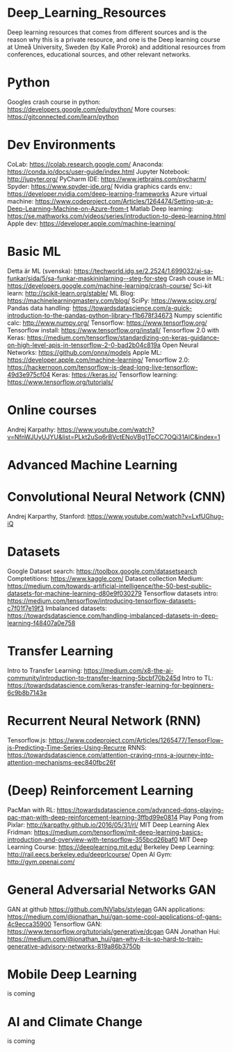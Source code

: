 # Deep_Learning_Resources
Deep learning resources that comes from different sources and is the reason why this is a private resource, and one is the Deep learning course at Umeå University, Sweden (by Kalle Prorok) and additional resources from conferences, educational sources, and other relevant networks.

# Python
Googles crash course in python: https://developers.google.com/edu/python/ 
More courses:                   https://gitconnected.com/learn/python

# Dev Environments
CoLab:                          https://colab.research.google.com/ 
Anaconda:                       https://conda.io/docs/user-guide/index.html 
Jupyter Notebook:               http://jupyter.org/ 
PyCharm IDE:                    https://www.jetbrains.com/pycharm/ 
Spyder:                         https://www.spyder-ide.org/
Nvidia graphics cards env.:     https://developer.nvidia.com/deep-learning-frameworks
Azure virtual machine:          https://www.codeproject.com/Articles/1264474/Setting-up-a-Deep-Learning-Machine-on-Azure-from-t
Matlab Deep learning:           https://se.mathworks.com/videos/series/introduction-to-deep-learning.html 
Apple dev:                      https://developer.apple.com/machine-learning/ 

# Basic ML
Detta är ML (svenska):          https://techworld.idg.se/2.2524/1.699032/ai-sa-funkar/sida/5/sa-funkar-maskininlarning--steg-for-steg
Crash couse in ML:              https://developers.google.com/machine-learning/crash-course/
Sci-kit learn:                  http://scikit-learn.org/stable/ 
ML Blog:                        https://machinelearningmastery.com/blog/ 
SciPy:                          https://www.scipy.org/ 
Pandas data handling:           https://towardsdatascience.com/a-quick-introduction-to-the-pandas-python-library-f1b678f34673 
Numpy scientific calc:          http://www.numpy.org/ 
Tensorflow:                     https://www.tensorflow.org/ 
Tensorflow install:             https://www.tensorflow.org/install/ 
Tensorflow 2.0 with Keras:      https://medium.com/tensorflow/standardizing-on-keras-guidance-on-high-level-apis-in-tensorflow-2-0-bad2b04c819a
Open Neural Networks:           https://github.com/onnx/models 
Apple ML:                       https://developer.apple.com/machine-learning/
Tensorflow 2.0:                 https://hackernoon.com/tensorflow-is-dead-long-live-tensorflow-49d3e975cf04 
Keras:                          https://keras.io/
Tensorflow learning:            https://www.tensorflow.org/tutorials/ 

# Online courses
Andrej Karpathy:                https://www.youtube.com/watch?v=NfnWJUyUJYU&list=PLkt2uSq6rBVctENoVBg1TpCC7OQi31AlC&index=1

# Advanced Machine Learning

# Convolutional Neural Network (CNN)
Andrej Karparthy, Stanford:     https://www.youtube.com/watch?v=LxfUGhug-iQ

# Datasets
Google Dataset search:          https://toolbox.google.com/datasetsearch
Comptetitions:                  https://www.kaggle.com/ 
Dataset collection Medium:      https://medium.com/towards-artificial-intelligence/the-50-best-public-datasets-for-machine-learning-d80e9f030279
Tensorflow datasets intro:      https://medium.com/tensorflow/introducing-tensorflow-datasets-c7f01f7e19f3
Imbalanced datasets:            https://towardsdatascience.com/handling-imbalanced-datasets-in-deep-learning-f48407a0e758

# Transfer Learning
Intro to Transfer Learning:     https://medium.com/x8-the-ai-community/introduction-to-transfer-learning-5bcbf70b245d
Intro to TL:                    https://towardsdatascience.com/keras-transfer-learning-for-beginners-6c9b8b7143e

# Recurrent Neural Network (RNN)
Tensorflow.js:                  https://www.codeproject.com/Articles/1265477/TensorFlow-js-Predicting-Time-Series-Using-Recurre
RNNS:                           https://towardsdatascience.com/attention-craving-rnns-a-journey-into-attention-mechanisms-eec840fbc26f

# (Deep) Reinforcement Learning
PacMan with RL:                 https://towardsdatascience.com/advanced-dqns-playing-pac-man-with-deep-reinforcement-learning-3ffbd99e0814
Play Pong from Pixlar:          http://karpathy.github.io/2016/05/31/rl/ 
MIT Deep Learning Alex Fridman: https://medium.com/tensorflow/mit-deep-learning-basics-introduction-and-overview-with-tensorflow-355bcd26baf0
MIT Deep Learning Course:       https://deeplearning.mit.edu/ 
Berkeley Deep Learning:         http://rail.eecs.berkeley.edu/deeprlcourse/
Open AI Gym:                    http://gym.openai.com/ 

# General Adversarial Networks GAN
GAN at github                   https://github.com/NVlabs/stylegan
GAN applications:               https://medium.com/@jonathan_hui/gan-some-cool-applications-of-gans-4c9ecca35900
Tensorflow GAN:                 https://www.tensorflow.org/tutorials/generative/dcgan
GAN Jonathan Hui:               https://medium.com/@jonathan_hui/gan-why-it-is-so-hard-to-train-generative-advisory-networks-819a86b3750b

# Mobile Deep Learning

is coming

# AI and Climate Change

is coming





